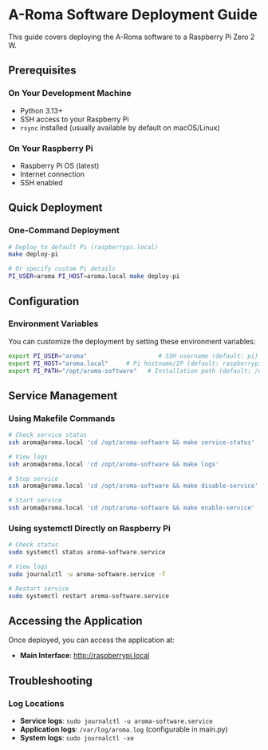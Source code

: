 # A-Roma Software Deployment Guide

This guide covers deploying the A-Roma software to a Raspberry Pi Zero 2 W.

## Prerequisites

### On Your Development Machine
- Python 3.13+
- SSH access to your Raspberry Pi
- `rsync` installed (usually available by default on macOS/Linux)

### On Your Raspberry Pi
- Raspberry Pi OS (latest)
- Internet connection
- SSH enabled

## Quick Deployment

### One-Command Deployment
```bash
# Deploy to default Pi (raspberrypi.local)
make deploy-pi

# Or specify custom Pi details
PI_USER=aroma PI_HOST=aroma.local make deploy-pi
```

## Configuration

### Environment Variables
You can customize the deployment by setting these environment variables:

```bash
export PI_USER="aroma"                    # SSH username (default: pi)
export PI_HOST="aroma.local"     # Pi hostname/IP (default: raspberrypi.local)
export PI_PATH="/opt/aroma-software"   # Installation path (default: /opt/aroma-software)
```

## Service Management

### Using Makefile Commands
```bash
# Check service status
ssh aroma@aroma.local 'cd /opt/aroma-software && make service-status'

# View logs
ssh aroma@aroma.local 'cd /opt/aroma-software && make logs'

# Stop service
ssh aroma@aroma.local 'cd /opt/aroma-software && make disable-service'

# Start service
ssh aroma@aroma.local 'cd /opt/aroma-software && make enable-service'
```

### Using systemctl Directly on Raspberry Pi
```bash
# Check status
sudo systemctl status aroma-software.service

# View logs
sudo journalctl -u aroma-software.service -f

# Restart service
sudo systemctl restart aroma-software.service
```

## Accessing the Application

Once deployed, you can access the application at:
- **Main Interface**: http://raspberrypi.local

## Troubleshooting

### Log Locations
- **Service logs**: `sudo journalctl -u aroma-software.service`
- **Application logs**: `/var/log/aroma.log` (configurable in main.py)
- **System logs**: `sudo journalctl -xe`
